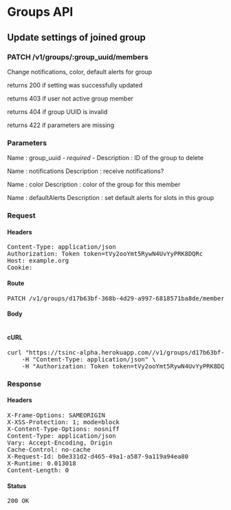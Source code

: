 # Groups API

## Update settings of joined group

### PATCH /v1/groups/:group_uuid/members

Change notifications, color, default alerts for group

returns 200 if setting was successfully updated

returns 403 if user not active group member

returns 404 if group UUID is invalid

returns 422 if parameters are missing

### Parameters

Name : group_uuid *- required -*
Description : ID of the group to delete

Name : notifications
Description : receive notifications?

Name : color
Description : color of the group for this member

Name : defaultAlerts
Description : set default alerts for slots in this group

### Request

#### Headers

<pre>Content-Type: application/json
Authorization: Token token=tVy2ooYmt5RywN4UvYyPRK8DQRc
Host: example.org
Cookie: </pre>

#### Route

<pre>PATCH /v1/groups/d17b63bf-368b-4d29-a997-6818571ba8de/members</pre>

#### Body
```javascript

```


#### cURL

<pre class="request">curl &quot;https://tsinc-alpha.herokuapp.com//v1/groups/d17b63bf-368b-4d29-a997-6818571ba8de/members&quot; -d &#39;{&quot;settings&quot;:{&quot;notifications&quot;:&quot;false&quot;,&quot;color&quot;:&quot;WWW222&quot;,&quot;defaultAlerts&quot;:&quot;1111100000&quot;}}&#39; -X PATCH \
	-H &quot;Content-Type: application/json&quot; \
	-H &quot;Authorization: Token token=tVy2ooYmt5RywN4UvYyPRK8DQRc&quot;</pre>

### Response

#### Headers

<pre>X-Frame-Options: SAMEORIGIN
X-XSS-Protection: 1; mode=block
X-Content-Type-Options: nosniff
Content-Type: application/json
Vary: Accept-Encoding, Origin
Cache-Control: no-cache
X-Request-Id: b0e331d2-d465-49a1-a587-9a119a94ea80
X-Runtime: 0.013018
Content-Length: 0</pre>

#### Status

<pre>200 OK</pre>

